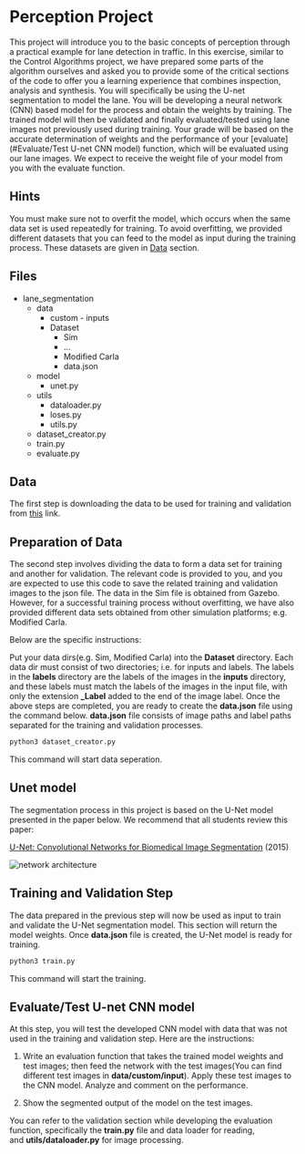 # Perception Project
This project will introduce you to the basic concepts of perception through a practical
example for lane detection in traffic. In this exercise, similar to the Control Algorithms
project, we have prepared some parts of the algorithm ourselves and asked you to
provide some of the critical sections of the code to offer you a learning experience that
combines inspection, analysis and synthesis.
You will specifically be using the U-net segmentation to model the lane. You will be
developing a neural network (CNN) based model for the process and obtain the weights
by training. The trained model will then be validated and finally evaluated/tested using
lane images not previously used during training. Your grade will be based on the
accurate determination of weights and the performance of your
[evaluate](#Evaluate/Test U-net CNN model) function, which will be evaluated using our
lane images. We expect to receive the weight file of your model from you with the
evaluate function.

## Hints 
You must make sure not to overfit the model, which occurs when the same data set is
used repeatedly for training. To avoid overfitting, we provided different datasets that you
can feed to the model as input during the training process. These datasets are given
in [Data](#Data) section.


## Files
- lane_segmentation
	- data
		- custom
                     	- inputs
		- Dataset
			- Sim
			- ...
			- Modified Carla
			- data.json
	- model
		- unet.py
	- utils
		- dataloader.py
		- loses.py
		- utils.py
	- dataset_creator.py
	- train.py
	- evaluate.py
## Data
The first step is downloading the data to be used for training and validation
from [this](https://drive.google.com/file/d/1OC0FQfcSh1VaF8Yualx_AVG4MhxCyUNP/view?usp=sharing) link.

## Preparation of Data
The second step involves dividing the data to form a data set for training and another for
validation. The relevant code is provided to you, and you are expected to use this code
to save the related training and validation images to the json file. The data in the Sim file
is obtained from Gazebo. However, for a successful training process without overfitting,
we have also provided different data sets obtained from other simulation platforms; e.g.
Modified Carla.

Below are the specific instructions:

Put your data dirs(e.g. Sim, Modified Carla) into the **Dataset** directory. Each data dir must
consist of two directories; i.e. for inputs and labels. The labels in the **labels** directory are the
labels of the images in the **inputs** directory, and these labels must match the labels of the
images in the input file, with only the extension **_Label** added to the end of the image
label. Once the above steps are completed, you are ready to create the **data.json** file
using the command below. **data.json** file consists of image paths and label paths separated for the
training and validation processes.

```python
python3 dataset_creator.py
```
This command will start data seperation.

## Unet model
The segmentation process in this project is based on the U-Net model presented in the
paper below. We recommend that all students review this paper:

[U-Net: Convolutional Networks for Biomedical Image Segmentation](https://arxiv.org/abs/1505.04597) (2015)

![network architecture](https://i.imgur.com/jeDVpqF.png)

## Training and Validation Step
The data prepared in the previous step will now be used as input to train and validate
the U-Net segmentation model. This section will return the model weights.
Once **data.json** file is created, the U-Net model is ready for training.

```python
python3 train.py
```
This command will start the training.

## Evaluate/Test U-net CNN model
At this step, you will test the developed CNN model with data that was not used in the
training and validation step. Here are the instructions:
1) Write an evaluation function that takes the trained model weights and test
images; then feed the network with the test images(You can find different test
images in **data/custom/input**). Apply these test images to the CNN model.
Analyze and comment on the performance.

2) Show the segmented output of the model on the test images.  

You can refer to the validation section while developing the evaluation function,
specifically the **train.py** file and data loader for reading, and **utils/dataloader.py**
for image processing.


